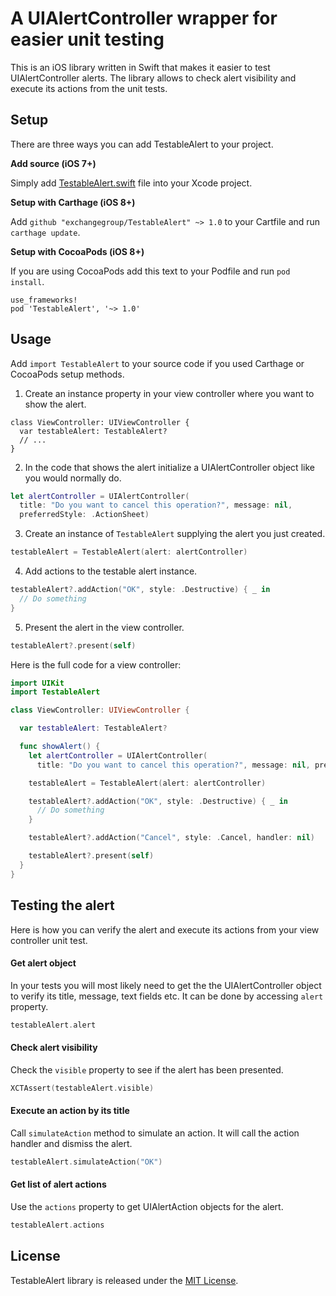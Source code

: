 # A UIAlertController wrapper for easier unit testing

This is an iOS library written in Swift that makes it easier to test UIAlertController alerts. The library allows to check alert visibility and execute its actions from the unit tests.

## Setup

There are three ways you can add TestableAlert to your project.

**Add source (iOS 7+)**

Simply add [TestableAlert.swift](https://github.com/exchangegroup/TestableAlert/blob/master/TestableAlert/TestableAlert.swift) file into your Xcode project.

**Setup with Carthage (iOS 8+)**

Add `github "exchangegroup/TestableAlert" ~> 1.0` to your Cartfile and run `carthage update`.

**Setup with CocoaPods (iOS 8+)**

If you are using CocoaPods add this text to your Podfile and run `pod install`.

    use_frameworks!
    pod 'TestableAlert', '~> 1.0'


## Usage

Add `import TestableAlert` to your source code if you used Carthage or CocoaPods setup methods.

1) Create an instance property in your view controller where you want to show the alert.

```
class ViewController: UIViewController {
  var testableAlert: TestableAlert?
  // ...
}
```

2) In the code that shows the alert initialize a UIAlertController object like you would normally do.

```Swift
let alertController = UIAlertController(
  title: "Do you want to cancel this operation?", message: nil,
  preferredStyle: .ActionSheet)
```

3) Create an instance of `TestableAlert` supplying the alert you just created.

```Swift
testableAlert = TestableAlert(alert: alertController)
```

4) Add actions to the testable alert instance.

```Swift
testableAlert?.addAction("OK", style: .Destructive) { _ in
  // Do something
}
```

5) Present the alert in the view controller.

```Swift
testableAlert?.present(self)
```

Here is the full code for a view controller:

```Swift
import UIKit
import TestableAlert

class ViewController: UIViewController {

  var testableAlert: TestableAlert?

  func showAlert() {
    let alertController = UIAlertController(
      title: "Do you want to cancel this operation?", message: nil, preferredStyle: .ActionSheet)

    testableAlert = TestableAlert(alert: alertController)

    testableAlert?.addAction("OK", style: .Destructive) { _ in
      // Do something
    }

    testableAlert?.addAction("Cancel", style: .Cancel, handler: nil)

    testableAlert?.present(self)
  }
}
```


## Testing the alert

Here is how you can verify the alert and execute its actions from your view controller unit test.

#### Get alert object

In your tests you will most likely need to get the the UIAlertController object to verify its title, message, text fields etc. It can be done by accessing `alert` property.

```Swift
testableAlert.alert
```

#### Check alert visibility

Check the `visible` property to see if the alert has been presented.

```Swift
XCTAssert(testableAlert.visible)
```

#### Execute an action by its title

Call `simulateAction` method to simulate an action. It will call the action handler and dismiss the alert.

```Swift
testableAlert.simulateAction("OK")
```

#### Get list of alert actions

Use the `actions` property to get UIAlertAction objects for the alert.

```Swift
testableAlert.actions
```


## License

TestableAlert library is released under the [MIT License](LICENSE).




